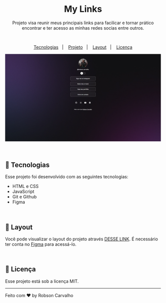 <h1 align="center"> My Links </h1>

<p align="center">Projeto visa reunir meus principais links para facilicar e tornar prático encontrar e ter acesso as minhas redes socias entre outros.</p>

<br>

<p align="center">
  <a href="#-tecnologias">Tecnologias</a>&nbsp;&nbsp;&nbsp;|&nbsp;&nbsp;&nbsp;
  <a href="#-projeto">Projeto</a>&nbsp;&nbsp;&nbsp;|&nbsp;&nbsp;&nbsp;
  <a href="#-layout">Layout</a>&nbsp;&nbsp;&nbsp;|&nbsp;&nbsp;&nbsp;
  <a href="#memo-licença">Licença</a>
</p>

<p align="center">
  <img alt="License" src="https://github.com/Robson-Carvalho/robson-carvalho-links/blob/main/images/image-project.png?raw=true">
</p>

<br>

## 🚀 Tecnologias

Esse projeto foi desenvolvido com as seguintes tecnologias:

- HTML e CSS
- JavaScript
- Git e Github
- Figma

<br>

## 🔖 Layout

Você pode visualizar o layout do projeto através [DESSE LINK](https://www.figma.com/community/file/1187422022288947321). É necessário ter conta no [Figma](https://figma.com) para acessá-lo.

<br>

## 📝 Licença

Esse projeto está sob a licença MIT.

---

Feito com ♥ by Robson Carvalho
